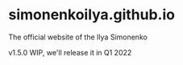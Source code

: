 # simonenkoilya.github.io
The official website of the Ilya Simonenko

v1.5.0 WIP, we'll release it in Q1 2022
